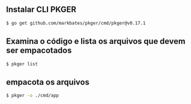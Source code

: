 
## Instalar CLI PKGER
```sh
$ go get github.com/markbates/pkger/cmd/pkger@v0.17.1
```

## Examina o código e lista os arquivos que devem ser empacotados

```sh
$ pkger list
```

## empacota os arquivos
```sh
$ pkger -o ./cmd/app
```
